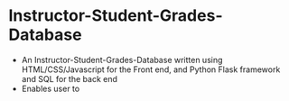 # Instructor-Student-Grades-Database
* An Instructor-Student-Grades-Database written using HTML/CSS/Javascript for the Front end, and Python Flask framework and SQL for the back end
* Enables user to 
